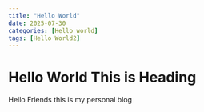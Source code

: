 ```yaml
---
title: "Hello World"
date: 2025-07-30
categories: [Hello world]
tags: [Hello World2]
---
```


# Hello World This is Heading 
Hello Friends this is my personal blog 



